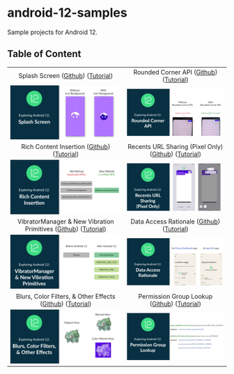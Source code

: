 # android-12-samples

Sample projects for Android 12.

## Table of Content

| | |
| :-: | :-: |
| Splash Screen ([Github](/splash-screen)) ([Tutorial](https://yggr.medium.com/exploring-android-12-splash-screen-21f88cc8e8f8)) | Rounded Corner API ([Github](/rounded-corners)) ([Tutorial](https://yggr.medium.com/exploring-android-12-rounded-corner-api-a09ae1e8c528)) |
| <img src="splash-screen/screenshots/android-12-splash-screen.png" /> | <img src="rounded-corners/screenshots/android-12-rounded-corners.png" /> |
| Rich Content Insertion ([Github](/rich-content-insertion)) ([Tutorial](https://yggr.medium.com/exploring-android-12-rich-content-insertion-328348e3a842)) | Recents URL Sharing (Pixel Only) ([Github](/recent-url-sharing)) ([Tutorial](https://yggr.medium.com/exploring-android-12-recents-url-sharing-pixel-only-5865899caef2)) |
| <img src="rich-content-insertion/screenshots/android-12-rich-content-insertion.png" /> | <img src="recent-url-sharing/screenshots/android-12-recents-url-sharing.png" /> |
| VibratorManager & New Vibration Primitives ([Github](/actuator-effects)) ([Tutorial](https://yggr.medium.com/exploring-android-12-vibratormanager-new-vibration-primitives-e862c95fe938)) | Data Access Rationale ([Github](/data-access-rationale)) ([Tutorial](https://yggr.medium.com/exploring-android-12-data-access-rationale-f0e713e87f96)) |
| <img src="actuator-effects/screenshots/android-12-actuator-effects.png" /> | <img src="data-access-rationale/screenshots/android-12-data-access-rationale.png" /> |
| Blurs, Color Filters, & Other Effects ([Github](/render-effect)) ([Tutorial](https://yggr.medium.com/exploring-android-12-blurs-color-filters-other-effects-34947f0c63a8)) | Permission Group Lookup ([Github](/permission-group-lookup)) ([Tutorial](https://yggr.medium.com/exploring-android-12-permission-group-lookup-60a154ea6da8)) |
| <img src="render-effect/screenshots/android-12-render-effect.png" /> | <img src="permission-group-lookup/screenshots/android-12-permision-group-lookup.png" /> |
